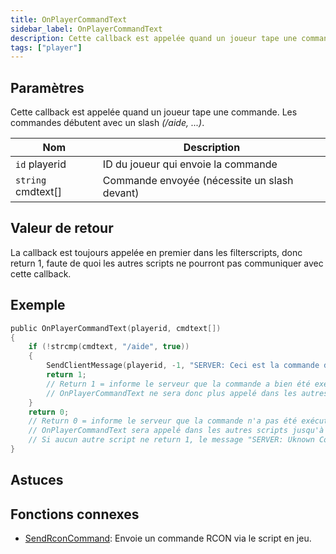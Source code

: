 ```yaml
---
title: OnPlayerCommandText
sidebar_label: OnPlayerCommandText
description: Cette callback est appelée quand un joueur tape une commande.
tags: ["player"]
---
```


## Paramètres

Cette callback est appelée quand un joueur tape une commande. Les commandes débutent avec un slash _(/aide, ...)_.

| Nom                | Description                                                  |
| ------------------ | ----------------------------------------------------------- |
| `id` playerid      | ID du joueur qui envoie la commande                    |
| `string` cmdtext[] | Commande envoyée (nécessite un slash devant)       |

## Valeur de retour

La callback est toujours appelée en premier dans les filterscripts, donc return 1, faute de quoi les autres scripts ne pourront pas communiquer avec cette callback.

## Exemple

```c
public OnPlayerCommandText(playerid, cmdtext[])
{
    if (!strcmp(cmdtext, "/aide", true))
    {
        SendClientMessage(playerid, -1, "SERVER: Ceci est la commande d'aide !");
        return 1;
        // Return 1 = informe le serveur que la commande a bien été exécutée.
        // OnPlayerCommandText ne sera donc plus appelé dans les autres scripts.
    }
    return 0;
    // Return 0 = informe le serveur que la commande n'a pas été exécutée.
    // OnPlayerCommandText sera appelé dans les autres scripts jusqu'à se heurter à un return 1.
    // Si aucun autre script ne return 1, le message "SERVER: Uknown Command" sera envoyé dans le chat.
}
```

## Astuces

<TipNPCCallbacks />

## Fonctions connexes

- [SendRconCommand](../functions/SendRconCommand): Envoie un commande RCON via le script en jeu.

